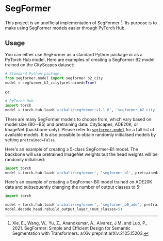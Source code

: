 # SegFormer

This project is an unofficial implementation of SegFormer [^1]. Its purpose is to make using
SegFormer models easier through PyTorch Hub.


## Usage

You can either use SegFormer as a standard Python package or as a PyTorch Hub model. Here are
examples of creating a SegFormer B2 model trained on the CityScapes dataset:

```python
# Standard Python package.
from segformer.model import segformer_b2_city
model = segformer_b2_city(pretrained=True)
```

or

```python
# PyTorch Hub.
import torch
model = torch.hub.load('anibali/segformer:v1.1.0', 'segformer_b2_city', pretrained=True)
```

There are many SegFormer models to choose from, which vary based on model size (B0--B5) and
pretraining data: CityScapes, ADE20K, or ImageNet (backbone-only). Please refer to
[`segformer.model`](segformer/model.py) for a full list of available models. It is also
possible to obtain randomly initialised models by setting `pretrained=False`.

Here's an example of creating a 5-class SegFormer-B1 model. The backbone will use pretrained
ImageNet weights but the head weights will be randomly initialised:

```python
import torch
model = torch.hub.load('anibali/segformer', 'segformer_b1', pretrained=True, num_classes=5)
```

Here's an example of creating a SegFormer-B0 model trained on ADE20K data and subsequently changing
the number of output classes to 5:

```python
import torch

model = torch.hub.load('anibali/segformer', 'segformer_b0_ade', pretrained=True)
model.decode_head.rebuild_output_layer_(num_classes=5)
```


[^1]: Xie, E., Wang, W., Yu, Z., Anandkumar, A., Alvarez, J.M. and Luo, P., 2021. SegFormer: Simple
      and Efficient Design for Semantic Segmentation with Transformers. arXiv preprint
      arXiv:2105.15203.
